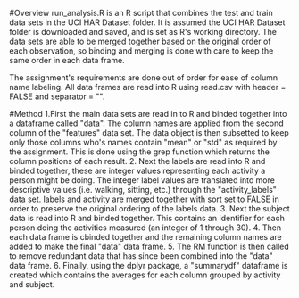 #Overview
run_analysis.R is an R script that combines the test and train data sets in the UCI HAR Dataset folder.  It is assumed the UCI HAR Dataset folder is downloaded and saved, and is set as R's working directory.  The data sets are able to be merged together based on the original order of each observation, so binding and merging is done with care to keep the same order in each data frame.

The assignment's requirements are done out of order for ease of column name labeling.  All data frames are read into R using read.csv with header = FALSE and separator = "".

#Method
1.First the main data sets are read in to R and binded together into a dataframe called "data". The column names are applied from the second column of the "features" data set. The data object is then subsetted to keep only those columns who's names contain "mean" or "std" as required by the assignment.  This is done using the grep function which returns the column positions of each result.
2. Next the labels are read into R and binded together, these are integer values representing each activity a person might be doing.  The integer label values are translated into more descriptive values (i.e. walking, sitting, etc.) through the "activity_labels" data set.  labels and activity are merged together with sort set to FALSE in order to preserve the original ordering of the labels data.
3. Next the subject data is read into R and binded together.  This contains an identifier for each person doing the activities measured (an integer of 1 through 30).
4. Then each data frame is cbinded together and the remaining column names are added to make the final "data" data frame.
5. The RM function is then called to remove redundant data that has since been combined into the "data" data frame.
6. Finally, using the dplyr package, a "summarydf" dataframe is created which contains the averages for each column grouped by activity and subject.